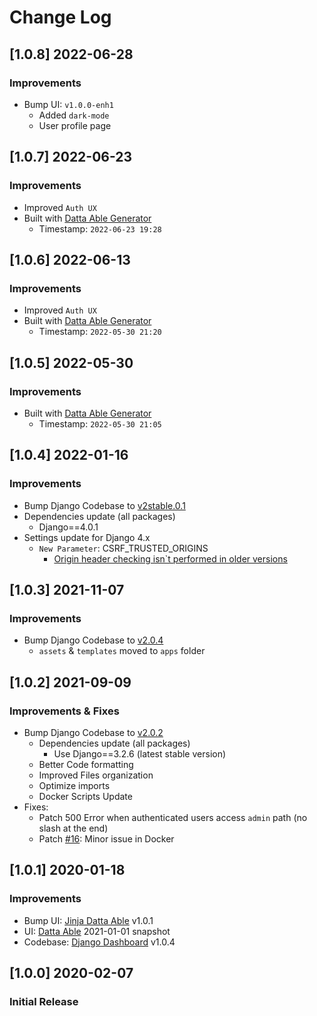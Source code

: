 # Change Log

## [1.0.8] 2022-06-28
### Improvements

- Bump UI: `v1.0.0-enh1`
  - Added `dark-mode`
  - User profile page 

## [1.0.7] 2022-06-23
### Improvements

- Improved `Auth UX`
- Built with [Datta Able Generator](https://appseed.us/generator/datta-able/)
  - Timestamp: `2022-06-23 19:28`

## [1.0.6] 2022-06-13
### Improvements

- Improved `Auth UX`
- Built with [Datta Able Generator](https://appseed.us/generator/datta-able/)
  - Timestamp: `2022-05-30 21:20`

## [1.0.5] 2022-05-30
### Improvements

- Built with [Datta Able Generator](https://appseed.us/generator/datta-able/)
  - Timestamp: `2022-05-30 21:05`

## [1.0.4] 2022-01-16
### Improvements

- Bump Django Codebase to [v2stable.0.1](https://github.com/app-generator/boilerplate-code-django-dashboard/releases)
- Dependencies update (all packages) 
  - Django==4.0.1
- Settings update for Django 4.x
  - `New Parameter`: CSRF_TRUSTED_ORIGINS
    - [Origin header checking isn`t performed in older versions](https://docs.djangoproject.com/en/4.0/ref/settings/#csrf-trusted-origins)  

## [1.0.3] 2021-11-07
### Improvements

- Bump Django Codebase to [v2.0.4](https://github.com/app-generator/boilerplate-code-django-dashboard/releases)
  - `assets` & `templates` moved to `apps` folder

## [1.0.2] 2021-09-09
### Improvements & Fixes

- Bump Django Codebase to [v2.0.2](https://github.com/app-generator/boilerplate-code-django-dashboard/releases)
  - Dependencies update (all packages)
    - Use Django==3.2.6 (latest stable version)
  - Better Code formatting
  - Improved Files organization
  - Optimize imports
  - Docker Scripts Update 
- Fixes: 
  - Patch 500 Error when authenticated users access `admin` path (no slash at the end)
  - Patch [#16](https://github.com/app-generator/boilerplate-code-django-dashboard/issues/16): Minor issue in Docker 

## [1.0.1] 2020-01-18
### Improvements

- Bump UI: [Jinja Datta Able](https://github.com/app-generator/jinja-datta-able/releases) v1.0.1
- UI: [Datta Able](https://github.com/codedthemes/datta-able-bootstrap-dashboard) 2021-01-01 snapshot
- Codebase: [Django Dashboard](https://github.com/app-generator/boilerplate-code-django-dashboard/releases) v1.0.4

## [1.0.0] 2020-02-07
### Initial Release
